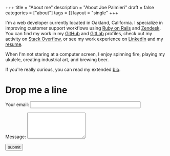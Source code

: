 +++
title = "About me"
description = "About Joe Palmieri"
draft = false
categories = ["about"]
tags = []
layout = "single"
+++

I'm a web developer currently located in Oakland, California. I specialize in improving customer support workflows using [Ruby on Rails](http://rubyonrails.org/) and [Zendesk](https://www.zendesk.com/). You can find my work in my [GitHub](https://github.com/jpalmieri) and [GitLab](https://gitlab.com/jpalmieri/) profiles, check out my activity on [Stack Overflow](https://stackoverflow.com/users/3376769/jpalmieri), or see my work experience on [LinkedIn](https://www.linkedin.com/in/josephpalmieri/) and my [resume](http://resume.jpalmieri.com).

When I'm not staring at a computer screen, I enjoy spinning fire, playing my ukulele, creating industrial art, and brewing beer.

If you're really curious, you can read my extended [bio](/about/bio).

# Drop me a line

<form name="contact" action="/about/thanks.html" netlify>
  <p>
    <label for="email">Your email:</label>
    <input type="email" name="email" size="40">
  </p>

  <p>
    <label for="message">Message:</label>
    <textarea name="message" size="40" rows="5"></textarea>
  </p>

  <p>
    <button type="submit">submit</button>
  </p>
</form>


<form name="contact" netlify-honeypot="bot-field" action="/thanks.html" netlify>
  <p style="display:none;">
    <label>Don’t fill this out: <input name="bot-field"></label>
  </p>
</form>
